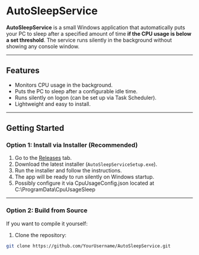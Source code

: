 # AutoSleepService

**AutoSleepService** is a small Windows application that automatically puts your PC to sleep after a specified amount of time **if the CPU usage is below a set threshold**. The service runs silently in the background without showing any console window.

---

## Features

- Monitors CPU usage in the background.
- Puts the PC to sleep after a configurable idle time.
- Runs silently on logon (can be set up via Task Scheduler).
- Lightweight and easy to install.

---

## Getting Started

### **Option 1: Install via Installer (Recommended)**

1. Go to the [Releases](https://github.com/GrappurA/CpuUsageSleepService/releases/) tab.
2. Download the latest installer (`AutoSleepServiceSetup.exe`).
3. Run the installer and follow the instructions.
4. The app will be ready to run silently on Windows startup.
5. Possibly configure it via CpuUsageConfig.json located at C:\ProgramData\CpuUsageSleep

---

### **Option 2: Build from Source**

If you want to compile it yourself:

1. Clone the repository:

```bash
git clone https://github.com/YourUsername/AutoSleepService.git
